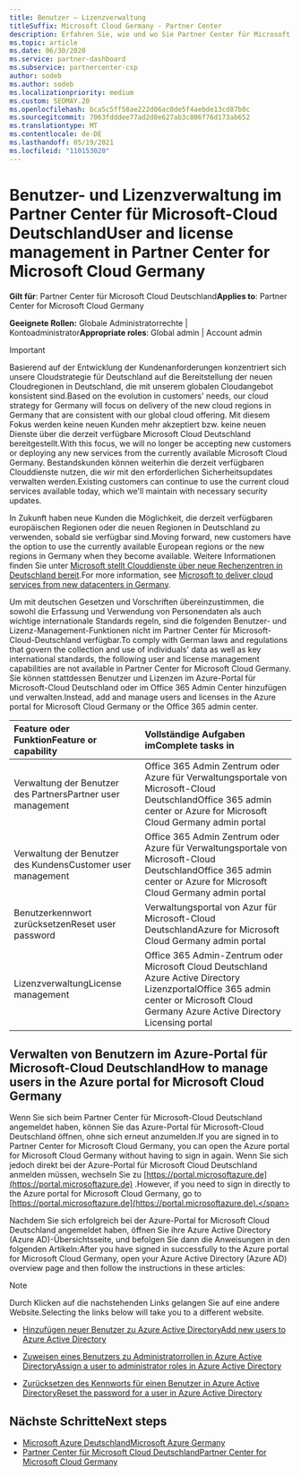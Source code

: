 ```yaml
---
title: Benutzer – Lizenzverwaltung
titleSuffix: Microsoft Cloud Germany - Partner Center
description: Erfahren Sie, wie und wo Sie Partner Center für Microsoft Cloud Deutschland-Partner, -Kunden und -Lizenzen sowie Kennwortzurücksetzungen verwalten.
ms.topic: article
ms.date: 06/30/2020
ms.service: partner-dashboard
ms.subservice: partnercenter-csp
author: sodeb
ms.author: sodeb
ms.localizationpriority: medium
ms.custom: SEOMAY.20
ms.openlocfilehash: bca5c5ff58ae222d06ac0de5f4aebde13cd87b0c
ms.sourcegitcommit: 7063fdddee77ad2d8e627ab3c806f76d173ab652
ms.translationtype: MT
ms.contentlocale: de-DE
ms.lasthandoff: 05/19/2021
ms.locfileid: "110153020"
---
```

# <a name="user-and-license-management-in-partner-center-for-microsoft-cloud-germany"></a><span data-ttu-id="13d88-103">Benutzer- und Lizenzverwaltung im Partner Center für Microsoft-Cloud Deutschland</span><span class="sxs-lookup"><span data-stu-id="13d88-103">User and license management in Partner Center for Microsoft Cloud Germany</span></span>

<span data-ttu-id="13d88-104">**Gilt für**: Partner Center für Microsoft Cloud Deutschland</span><span class="sxs-lookup"><span data-stu-id="13d88-104">**Applies to**: Partner Center for Microsoft Cloud Germany</span></span>

<span data-ttu-id="13d88-105">**Geeignete Rollen:** Globale Administratorrechte | Kontoadministrator</span><span class="sxs-lookup"><span data-stu-id="13d88-105">**Appropriate roles**: Global admin | Account admin</span></span>

> [!IMPORTANT]
> <span data-ttu-id="13d88-106">Basierend auf der Entwicklung der Kundenanforderungen konzentriert sich unsere Cloudstrategie für Deutschland auf die Bereitstellung der neuen Cloudregionen in Deutschland, die mit unserem globalen Cloudangebot konsistent sind.</span><span class="sxs-lookup"><span data-stu-id="13d88-106">Based on the evolution in customers' needs, our cloud strategy for Germany will focus on delivery of the new cloud regions in Germany that are consistent with our global cloud offering.</span></span> <span data-ttu-id="13d88-107">Mit diesem Fokus werden keine neuen Kunden mehr akzeptiert bzw. keine neuen Dienste über die derzeit verfügbare Microsoft Cloud Deutschland bereitgestellt.</span><span class="sxs-lookup"><span data-stu-id="13d88-107">With this focus, we will no longer be accepting new customers or deploying any new services from the currently available Microsoft Cloud Germany.</span></span> <span data-ttu-id="13d88-108">Bestandskunden können weiterhin die derzeit verfügbaren Clouddienste nutzen, die wir mit den erforderlichen Sicherheitsupdates verwalten werden.</span><span class="sxs-lookup"><span data-stu-id="13d88-108">Existing customers can continue to use the current cloud services available today, which we'll maintain with necessary security updates.</span></span>
>  
> <span data-ttu-id="13d88-109">In Zukunft haben neue Kunden die Möglichkeit, die derzeit verfügbaren europäischen Regionen oder die neuen Regionen in Deutschland zu verwenden, sobald sie verfügbar sind.</span><span class="sxs-lookup"><span data-stu-id="13d88-109">Moving forward, new customers have the option to use the currently available European regions or the new regions in Germany when they become available.</span></span> <span data-ttu-id="13d88-110">Weitere Informationen finden Sie unter [Microsoft stellt Clouddienste über neue Rechenzentren in Deutschland bereit](https://news.microsoft.com/europe/2018/08/31/microsoft-to-deliver-cloud-services-from-new-datacentres-in-germany-in-2019-to-meet-evolving-customer-needs/).</span><span class="sxs-lookup"><span data-stu-id="13d88-110">For more information, see [Microsoft to deliver cloud services from new datacenters in Germany](https://news.microsoft.com/europe/2018/08/31/microsoft-to-deliver-cloud-services-from-new-datacentres-in-germany-in-2019-to-meet-evolving-customer-needs/).</span></span>

<span data-ttu-id="13d88-111">Um mit deutschen Gesetzen und Vorschriften übereinzustimmen, die sowohl die Erfassung und Verwendung von Personendaten als auch wichtige internationale Standards regeln, sind die folgenden Benutzer- und Lizenz-Management-Funktionen nicht im Partner Center für Microsoft-Cloud-Deutschland verfügbar.</span><span class="sxs-lookup"><span data-stu-id="13d88-111">To comply with German laws and regulations that govern the collection and use of individuals' data as well as key international standards, the following user and license management capabilities are not available in Partner Center for Microsoft Cloud Germany.</span></span> <span data-ttu-id="13d88-112">Sie können stattdessen Benutzer und Lizenzen im Azure-Portal für Microsoft-Cloud Deutschland oder im Office 365 Admin Center hinzufügen und verwalten.</span><span class="sxs-lookup"><span data-stu-id="13d88-112">Instead, add and manage users and licenses in the Azure portal for Microsoft Cloud Germany or the Office 365 admin center.</span></span>

<span data-ttu-id="13d88-113">Feature oder Funktion</span><span class="sxs-lookup"><span data-stu-id="13d88-113">Feature or capability</span></span> | <span data-ttu-id="13d88-114">Vollständige Aufgaben im</span><span class="sxs-lookup"><span data-stu-id="13d88-114">Complete tasks in</span></span>
:--- | :---
<span data-ttu-id="13d88-115">Verwaltung der Benutzer des Partners</span><span class="sxs-lookup"><span data-stu-id="13d88-115">Partner user management</span></span> | <span data-ttu-id="13d88-116">Office 365 Admin Zentrum oder Azure für Verwaltungsportale von Microsoft-Cloud Deutschland</span><span class="sxs-lookup"><span data-stu-id="13d88-116">Office 365 admin center or Azure for Microsoft Cloud Germany admin portal</span></span>
<span data-ttu-id="13d88-117">Verwaltung der Benutzer des Kundens</span><span class="sxs-lookup"><span data-stu-id="13d88-117">Customer user management</span></span> | <span data-ttu-id="13d88-118">Office 365 Admin Zentrum oder Azure für Verwaltungsportale von Microsoft-Cloud Deutschland</span><span class="sxs-lookup"><span data-stu-id="13d88-118">Office 365 admin center or Azure for Microsoft Cloud Germany admin portal</span></span>
<span data-ttu-id="13d88-119">Benutzerkennwort zurücksetzen</span><span class="sxs-lookup"><span data-stu-id="13d88-119">Reset user password</span></span> | <span data-ttu-id="13d88-120">Verwaltungsportal von Azur für Microsoft-Cloud Deutschland</span><span class="sxs-lookup"><span data-stu-id="13d88-120">Azure for Microsoft Cloud Germany admin portal</span></span>
<span data-ttu-id="13d88-121">Lizenzverwaltung</span><span class="sxs-lookup"><span data-stu-id="13d88-121">License management</span></span> | <span data-ttu-id="13d88-122">Office 365 Admin-Zentrum oder Microsoft Cloud Deutschland Azure Active Directory Lizenzportal</span><span class="sxs-lookup"><span data-stu-id="13d88-122">Office 365 admin center or Microsoft Cloud Germany Azure Active Directory Licensing portal</span></span>

## <a name="how-to-manage-users-in-the-azure-portal-for-microsoft-cloud-germany"></a><span data-ttu-id="13d88-123">Verwalten von Benutzern im Azure-Portal für Microsoft-Cloud Deutschland</span><span class="sxs-lookup"><span data-stu-id="13d88-123">How to manage users in the Azure portal for Microsoft Cloud Germany</span></span> 

<span data-ttu-id="13d88-124">Wenn Sie sich beim Partner Center für Microsoft-Cloud Deutschland angemeldet haben, können Sie das Azure-Portal für Microsoft-Cloud Deutschland öffnen, ohne sich erneut anzumelden.</span><span class="sxs-lookup"><span data-stu-id="13d88-124">If you are signed in to Partner Center for Microsoft Cloud Germany, you can open the Azure portal for Microsoft Cloud Germany without having to sign in again.</span></span> <span data-ttu-id="13d88-125">Wenn Sie sich jedoch direkt bei der Azure-Portal für Microsoft Cloud Deutschland anmelden müssen, wechseln Sie zu [https://portal.microsoftazure.de](https://portal.microsoftazure.de) .</span><span class="sxs-lookup"><span data-stu-id="13d88-125">However, if you need to sign in directly to the Azure portal for Microsoft Cloud Germany, go to [https://portal.microsoftazure.de](https://portal.microsoftazure.de).</span></span> 

<span data-ttu-id="13d88-126">Nachdem Sie sich erfolgreich bei der Azure-Portal for Microsoft Cloud Deutschland angemeldet haben, öffnen Sie ihre Azure Active Directory (Azure AD)-Übersichtsseite, und befolgen Sie dann die Anweisungen in den folgenden Artikeln:</span><span class="sxs-lookup"><span data-stu-id="13d88-126">After you have signed in successfully to the Azure portal for Microsoft Cloud Germany, open your Azure Active Directory (Azure AD) overview page and then follow the instructions in these articles:</span></span>

> [!NOTE]  
> <span data-ttu-id="13d88-127">Durch Klicken auf die nachstehenden Links gelangen Sie auf eine andere Website.</span><span class="sxs-lookup"><span data-stu-id="13d88-127">Selecting the links below will take you to a different website.</span></span>

-  [<span data-ttu-id="13d88-128">Hinzufügen neuer Benutzer zu Azure Active Directory</span><span class="sxs-lookup"><span data-stu-id="13d88-128">Add new users to Azure Active Directory</span></span>](/azure/active-directory/active-directory-users-create-azure-portal)

-  [<span data-ttu-id="13d88-129">Zuweisen eines Benutzers zu Administratorrollen in Azure Active Directory</span><span class="sxs-lookup"><span data-stu-id="13d88-129">Assign a user to administrator roles in Azure Active Directory</span></span>](/azure/active-directory/active-directory-users-assign-role-azure-portal)

-  [<span data-ttu-id="13d88-130">Zurücksetzen des Kennworts für einen Benutzer in Azure Active Directory</span><span class="sxs-lookup"><span data-stu-id="13d88-130">Reset the password for a user in Azure Active Directory</span></span>](/azure/active-directory/active-directory-users-reset-password-azure-portal)

## <a name="next-steps"></a><span data-ttu-id="13d88-131">Nächste Schritte</span><span class="sxs-lookup"><span data-stu-id="13d88-131">Next steps</span></span>

-  [<span data-ttu-id="13d88-132">Microsoft Azure Deutschland</span><span class="sxs-lookup"><span data-stu-id="13d88-132">Microsoft Azure Germany</span></span>](https://azure.microsoft.com/global-infrastructure/germany/)
-  [<span data-ttu-id="13d88-133">Partner Center für Microsoft Cloud Deutschland</span><span class="sxs-lookup"><span data-stu-id="13d88-133">Partner Center for Microsoft Cloud Germany</span></span>](partner-center-for-microsoft-cloud-germany.md)